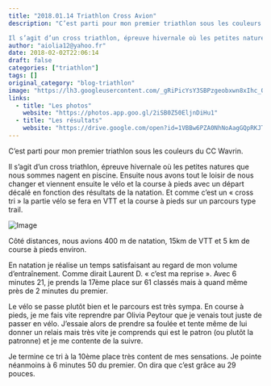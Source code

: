 ```yaml
---
title: "2018.01.14 Triathlon Cross Avion"
description: "C’est parti pour mon premier triathlon sous les couleurs du CC Wavrin.

Il s’agit d’un cross triathlon, épreuve hivernale où les petites natures que nous sommes nagent en piscine. Ensuite nous avons tout le loisir de nous changer et viennent ensuite le vélo et la course à pieds avec un départ décalé en fonction des résultats de la natation. Et comme c’est un « cross tri » la partie vélo se fera en VTT et la course à pieds sur un parcours type trail."
author: "aiolia12@yahoo.fr"
date: 2018-02-02T22:06:14
draft: false
categories: ["triathlon"]
tags: []
original_category: "blog-triathlon"
image: "https://lh3.googleusercontent.com/_gRiPicYsY3SBPzgeobxwn8xIhc_Qqh-1JAJwvSFVmllbaLG_r7gHWsMksLf38GSaXE8klsJJmfekYfyQc37KhXx8K6GG-Ql5ly-M8nN4tEZCXECdGAyPd3aaLQMZdu-qlL_AbAPWSfMvJ6GLEiNklvxjKcG9Tz-LAEDHv98tJwYkIVnlQGaHe6WfSX_k_wwhYF_DgWMvGgDFKOJkmq-ra55qNRrGgDXIoibIF_TbEgifLUSEPp1QJkHwMGBMT_Kimxmkfdf7hIC3nPlzb0nxStIcMWREkRfXqDt5v5Ob44XqVSGKKec2yNGaCbs3tu5fut7BiQ8UJfbdDRbF35m2KsvOI1eeguHcKpPNOewigNVVFYanC1ANfR-Q8okOHlpv3koa9QkaZvhpi6fJ_0meVh56m1nkq5JZqd72ZXA8U3wWd1ZeRrOQEiwoThuo_4b_IGftOkayZaQf7ZI1WhdRTylUJw1ZHyYHLe5x_ZH8UJ3Zzc-a7d_4kEVLKw192lz3yB5wr5lc6aLDHI39bF3A8LjFs9aMQ8D-H5pKwIuHAjI3XFp7Qf7gagr5NOyIbXPp89Nn67hL9Z6tQ8cFzxxqD9Ep7NcTYlhF4oAhrYV=w632-h842-no"
links:
  - title: "Les photos"
    website: "https://photos.app.goo.gl/2iSB0Z50EljnDiHu1"
  - title: "Les résultats"
    website: "https://drive.google.com/open?id=1VBBw6PZA0NhNoAagGQpRKJTVoILfMJYy"
---
```


C’est parti pour mon premier triathlon sous les couleurs du CC Wavrin.

Il s’agit d’un cross triathlon, épreuve hivernale où les petites natures que nous sommes nagent en piscine. Ensuite nous avons tout le loisir de nous changer et viennent ensuite le vélo et la course à pieds avec un départ décalé en fonction des résultats de la natation. Et comme c’est un «&nbsp;cross tri&nbsp;» la partie vélo se fera en VTT et la course à pieds sur un parcours type trail.

<!--more-->

![Image](https://lh3.googleusercontent.com/_gRiPicYsY3SBPzgeobxwn8xIhc_Qqh-1JAJwvSFVmllbaLG_r7gHWsMksLf38GSaXE8klsJJmfekYfyQc37KhXx8K6GG-Ql5ly-M8nN4tEZCXECdGAyPd3aaLQMZdu-qlL_AbAPWSfMvJ6GLEiNklvxjKcG9Tz-LAEDHv98tJwYkIVnlQGaHe6WfSX_k_wwhYF_DgWMvGgDFKOJkmq-ra55qNRrGgDXIoibIF_TbEgifLUSEPp1QJkHwMGBMT_Kimxmkfdf7hIC3nPlzb0nxStIcMWREkRfXqDt5v5Ob44XqVSGKKec2yNGaCbs3tu5fut7BiQ8UJfbdDRbF35m2KsvOI1eeguHcKpPNOewigNVVFYanC1ANfR-Q8okOHlpv3koa9QkaZvhpi6fJ_0meVh56m1nkq5JZqd72ZXA8U3wWd1ZeRrOQEiwoThuo_4b_IGftOkayZaQf7ZI1WhdRTylUJw1ZHyYHLe5x_ZH8UJ3Zzc-a7d_4kEVLKw192lz3yB5wr5lc6aLDHI39bF3A8LjFs9aMQ8D-H5pKwIuHAjI3XFp7Qf7gagr5NOyIbXPp89Nn67hL9Z6tQ8cFzxxqD9Ep7NcTYlhF4oAhrYV=w632-h842-no)

Côté distances, nous avions 400 m de natation, 15km de VTT et 5 km de course à pieds environ.

En natation je réalise un temps satisfaisant au regard de mon volume d’entraînement. Comme dirait Laurent D. «&nbsp;c’est ma reprise&nbsp;». Avec 6 minutes 21, je prends la 17ème place sur 61 classés mais à quand même près de 2 minutes du premier.

Le vélo se passe plutôt bien et le parcours est très sympa. En course à pieds, je me fais vite reprendre par Olivia Peytour que je venais tout juste de passer en vélo. J’essaie alors de prendre sa foulée et tente même de lui donner un relais mais très vite je comprends qui est le patron (ou plutôt la patronne) et je me contente de la suivre.

Je termine ce tri à la 10ème place très content de mes sensations. Je pointe néanmoins à 6 minutes 50 du premier. On dira que c’est grâce au 29 pouces.